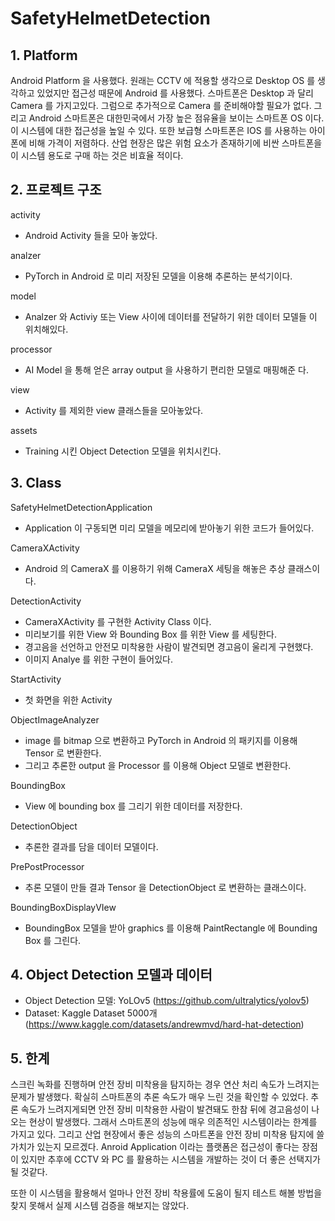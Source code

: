 # SafetyHelmetDetection

## 1. Platform

Android Platform 을 사용했다. 원래는 CCTV 에 적용할 생각으로 Desktop OS 를 생각하고 있었지만 접근성 때문에 Android 를 사용했다. 스마트폰은 Desktop 과 달리 Camera 를 가지고있다. 그럼으로 추가적으로 Camera 를 준비해야할 필요가 없다. 그리고 Android 스마트폰은 대한민국에서 가장 높은 점유율을 보이는 스마트폰 OS 이다. 이 시스템에 대한 접근성을 높일 수 있다. 또한 보급형 스마트폰은 IOS 를 사용하는 아이폰에 비해 가격이 저렴하다. 산업 현장은 많은 위험 요소가 존재하기에 비싼 스마트폰을 이 시스템 용도로 구매 하는 것은 비효율 적이다.

## 2. 프로젝트 구조

activity
  - Android Activity 들을 모아 놓았다.

analzer
  - PyTorch in Android 로 미리 저장된 모델을 이용해 추론하는 분석기이다.

model
  - Analzer 와 Activiy 또는 View 사이에 데이터를 전달하기 위한 데이터 모델들        이 위치해있다.

processor
  - AI Model 을 통해 얻은 array output 을 사용하기 편리한 모델로 매핑해준         다.

view
  - Activity 를 제외한 view 클래스들을 모아놓았다.

assets
  - Training 시킨 Object Detection 모델을 위치시킨다.


## 3. Class

SafetyHelmetDetectionApplication
- Application 이 구동되면 미리 모델을 메모리에 받아놓기 위한 코드가 들어있다.

CameraXActivity
- Android 의 CameraX 를 이용하기 위해 CameraX 세팅을 해놓은 추상 클래스이다.

DetectionActivity
- CameraXActivity 를 구현한 Activity Class 이다.
- 미리보기를 위한 View 와 Bounding Box 를 위한 View 를 세팅한다.
- 경고음을 선언하고 안전모 미착용한 사람이 발견되면 경고음이 울리게 구현했다.
- 이미지 Analye 를 위한 구현이 들어있다.

StartActivity
- 첫 화면을 위한 Activity

ObjectImageAnalyzer
- image 를 bitmap 으로 변환하고 PyTorch in Android 의 패키지를 이용해 Tensor 로 변환한다.
- 그리고 추론한 output 을 Processor 를 이용해 Object 모델로 변환한다.

BoundingBox
- View 에 bounding box 를 그리기 위한 데이터를 저장한다.

DetectionObject
- 추론한 결과를 담을 데이터 모델이다.

PrePostProcessor
- 추론 모델이 만들 결과 Tensor 을 DetectionObject 로 변환하는 클래스이다.

BoundingBoxDisplayVIew
- BoundingBox 모델을 받아 graphics 를 이용해 PaintRectangle 에 Bounding Box 를 그린다.

## 4. Object Detection 모델과 데이터

* Object Detection 모델: YoLOv5 (https://github.com/ultralytics/yolov5)
* Dataset: Kaggle Dataset 5000개 (https://www.kaggle.com/datasets/andrewmvd/hard-hat-detection)

## 5. 한계

스크린 녹화를 진행하며 안전 장비 미착용을 탐지하는 경우 연산 처리 속도가 느려지는 문제가 발생했다. 확실히 스마트폰의 추론 속도가 매우 느린 것을 확인할 수 있었다. 추론 속도가 느려지게되면 안전 장비 미착용한 사람이 발견돼도 한참 뒤에 경고음성이 나오는 현상이 발생했다. 그래서 스마트폰의 성능에 매우 의존적인 시스템이라는 한계를 가지고 있다. 그리고 산업 현장에서 좋은 성능의 스마트폰을 안전 장비 미착용 탐지에 쓸 가치가 있는지 모르겠다. Anroid Application 이라는 플랫폼은 접근성이 좋다는 장점이 있지만 추후에 CCTV 와 PC 를 활용하는 시스템을 개발하는 것이 더 좋은 선택지가 될 것같다.

또한 이 시스템을 활용해서 얼마나 안전 장비 착용률에 도움이 될지 테스트 해볼 방법을 찾지 못해서 실제 시스템 검증을 해보지는 않았다.
